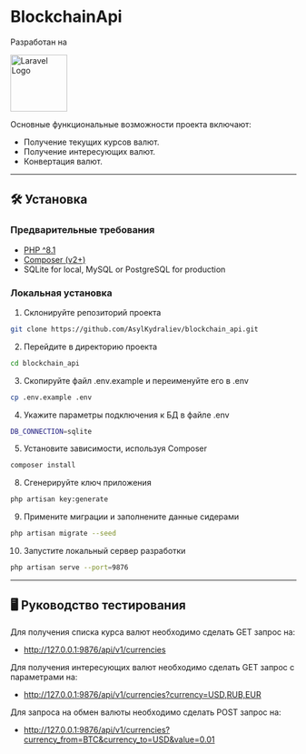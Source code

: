 # BlockchainApi

Разработан на <p><a href="https://laravel.com" target="_blank"><img src="https://raw.githubusercontent.com/laravel/art/master/logo-lockup/5%20SVG/2%20CMYK/1%20Full%20Color/laravel-logolockup-cmyk-red.svg" width="100" alt="Laravel Logo"></a></p>

Основные функциональные возможности проекта включают:

* Получение текущих курсов валют.
* Получение интересующих валют.
* Конвертация валют.

-----

## 🛠️ Установка

### Предварительные требования

* [PHP ^8.1](https://www.php.net/manual/ru/install.php)
* [Composer (v2+)](https://getcomposer.org/doc/00-intro.md)
* SQLite for local, MySQL or PostgreSQL for production

### Локальная установка

1. Склонируйте репозиторий проекта
```sh
git clone https://github.com/AsylKydraliev/blockchain_api.git
```

2. Перейдите в директорию проекта
```sh
cd blockchain_api
```

3. Скопируйте файл .env.example и переименуйте его в .env
```sh
cp .env.example .env
```

4. Укажите параметры подключения к БД в файле .env
```sh
DB_CONNECTION=sqlite
```

5. Установите зависимости, используя Composer
```sh
composer install
```

8. Сгенерируйте ключ приложения
```sh
php artisan key:generate
```

9. Примените миграции и заполнените данные сидерами
```sh
php artisan migrate --seed
```

10. Запустите локальный сервер разработки
```sh
php artisan serve --port=9876
```

-----

## 🖥️ Руководство тестирования

Для получения списка курса валют необходимо сделать GET запрос на:
* http://127.0.0.1:9876/api/v1/currencies

Для получения интересующих валют необходимо сделать GET запрос с параметрами на:
* http://127.0.0.1:9876/api/v1/currencies?currency=USD,RUB,EUR

Для запроса на обмен валюты необходимо сделать POST запрос на:
* http://127.0.0.1:9876/api/v1/currencies?currency_from=BTC&currency_to=USD&value=0.01
